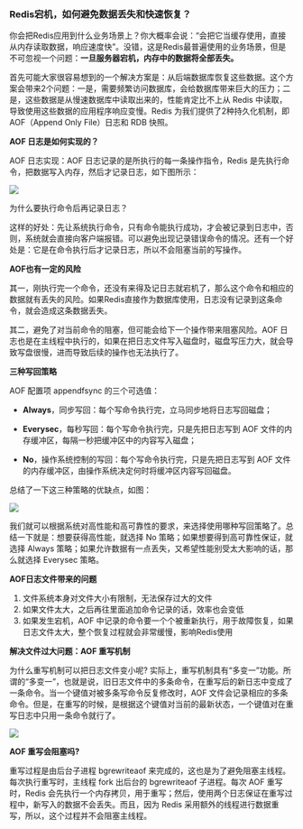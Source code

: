 ### Redis宕机，如何避免数据丢失和快速恢复？

​	   你会把Redis应用到什么业务场景上？你大概率会说：“会把它当缓存使用，直接从内存读取数据，响应速度快”。没错，这是Redis最普遍使用的业务场景，但是不可忽视一个问题：**一旦服务器宕机，内存中的数据将全部丢失。**

​	   首先可能大家很容易想到的一个解决方案是：从后端数据库恢复这些数据。这个方案会带来2个问题：一是，需要频繁访问数据库，会给数据库带来巨大的压力；二是，这些数据是从慢速数据库中读取出来的，性能肯定比不上从 Redis 中读取，导致使用这些数据的应用程序响应变慢。Redis 为我们提供了2种持久化机制，即 AOF（Append Only File）日志和 RDB 快照。

**AOF 日志是如何实现的？**

AOF 日志实现：AOF 日志记录的是所执行的每一条操作指令，Redis 是先执行命令，把数据写入内存，然后才记录日志，如下图所示：

![](/Users/cenjinxing/lean/博客笔记/图片/AOF操作过程.webp)

为什么要执行命令后再记录日志？

这样的好处：先让系统执行命令，只有命令能执行成功，才会被记录到日志中，否则，系统就会直接向客户端报错。可以避免出现记录错误命令的情况。还有一个好处是：它是在命令执行后才记录日志，所以不会阻塞当前的写操作。

**AOF也有一定的风险**

其一，刚执行完一个命令，还没有来得及记日志就宕机了，那么这个命令和相应的数据就有丢失的风险。如果Redis直接作为数据库使用，日志没有记录到这条命令，就会造成这条数据丢失。

其二，避免了对当前命令的阻塞，但可能会给下一个操作带来阻塞风险。AOF 日志也是在主线程中执行的，如果在把日志文件写入磁盘时，磁盘写压力大，就会导致写盘很慢，进而导致后续的操作也无法执行了。

**三种写回策略**

AOF 配置项 appendfsync 的三个可选值：

- **Always**，同步写回：每个写命令执行完，立马同步地将日志写回磁盘；

- **Everysec**，每秒写回：每个写命令执行完，只是先把日志写到 AOF 文件的内存缓冲区，每隔一秒把缓冲区中的内容写入磁盘；

- **No**，操作系统控制的写回：每个写命令执行完，只是先把日志写到 AOF 文件的内存缓冲区，由操作系统决定何时将缓冲区内容写回磁盘。

总结了一下这三种策略的优缺点，如图：

![](/Users/cenjinxing/lean/博客笔记/图片/AOF回写策略.webp)

​       我们就可以根据系统对高性能和高可靠性的要求，来选择使用哪种写回策略了。总结一下就是：想要获得高性能，就选择 No 策略；如果想要得到高可靠性保证，就选择 Always 策略；如果允许数据有一点丢失，又希望性能别受太大影响的话，那么就选择 Everysec 策略。

**AOF日志文件带来的问题**

1. 文件系统本身对文件大小有限制，无法保存过大的文件
2. 如果文件太大，之后再往里面追加命令记录的话，效率也会变低
3. 如果发生宕机，AOF 中记录的命令要一个个被重新执行，用于故障恢复，如果日志文件太大，整个恢复过程就会非常缓慢，影响Redis使用

**解决文件过大问题：AOF 重写机制**

为什么重写机制可以把日志文件变小呢? 实际上，重写机制具有“多变一”功能。所谓的“多变一”，也就是说，旧日志文件中的多条命令，在重写后的新日志中变成了一条命令。当一个键值对被多条写命令反复修改时，AOF 文件会记录相应的多条命令。但是，在重写的时候，是根据这个键值对当前的最新状态，一个键值对在重写日志中只用一条命令就行了。

![](/Users/cenjinxing/lean/博客笔记/图片/AOF重写机制.webp)

**AOF 重写会阻塞吗?**

重写过程是由后台子进程 bgrewriteaof 来完成的，这也是为了避免阻塞主线程。每次执行重写时，主线程 fork 出后台的 bgrewriteaof 子进程。每次 AOF 重写时，Redis 会先执行一个内存拷贝，用于重写；然后，使用两个日志保证在重写过程中，新写入的数据不会丢失。而且，因为 Redis 采用额外的线程进行数据重写，所以，这个过程并不会阻塞主线程。